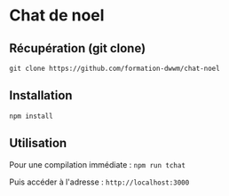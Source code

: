 # Chat de noel

## Récupération (git clone)

`git clone https://github.com/formation-dwwm/chat-noel`

## Installation

`npm install`

## Utilisation

Pour une compilation immédiate :
`npm run tchat`

Puis accéder à l'adresse :
`http://localhost:3000`
